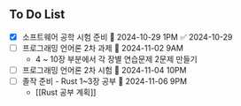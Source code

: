 ## To Do List
- [x] 소프트웨어 공학 시험 준비 📅 2024-10-29 1PM ✅ 2024-10-29
- [ ] 프로그래밍 언어론 2차 과제 📅 2024-11-02 9AM
	- 4 ~ 10장 부분에서 각 장별 연습문제 2문제 만들기
- [ ] 프로그래밍 언어론 2차 시험 📅 2024-11-04 10PM
- [ ] 졸작 준비 - Rust 1~3장 공부 📅 2024-11-06 9PM
	- [[Rust 공부 계획]]